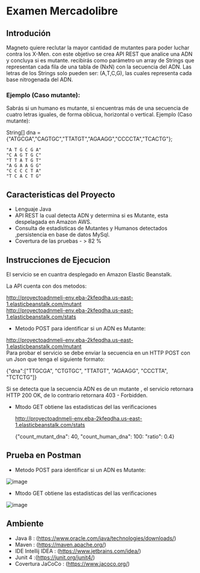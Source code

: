 # Examen Mercadolibre

## Introdución

Magneto quiere reclutar la mayor cantidad de mutantes para poder luchar contra los X-Men. con este objetivo se crea 
API REST que analice una ADN y concluya si es mutante. recibirás como parámetro un array de Strings que representan 
cada fila de una tabla de (NxN) con la secuencia del ADN. Las letras de los Strings solo pueden ser: (A,T,C,G), las
cuales representa cada base nitrogenada del ADN.  

### Ejemplo (Caso mutante):

Sabrás si un humano es mutante, si encuentras más de una secuencia de cuatro letras iguales, de forma oblicua, horizontal
o vertical. Ejemplo (Caso mutante):


String[] dna = {"ATGCGA","CAGTGC","TTATGT","AGAAGG","CCCCTA","TCACTG"};

    "A T G C G A"
    "C A G T G C"
    "T T A T G T"
    "A G A A G G"
    "C C C C T A"
    "T C A C T G"

## Caracteristicas del Proyecto

- Lenguaje Java
- API REST la cual detecta ADN y determina si es Mutante, esta despelagada en Amazon AWS.
- Consulta de estadisticas de Mutantes y Humanos detectados ,persistencia en base de datos MySql.
- Covertura de las pruebas - > 82 % 

## Instrucciones de Ejecucion

El servicio se en cuantra desplegado en Amazon Elastic Beanstalk.

La API cuenta con dos metodos:

http://proyectoadnmeli-env.eba-2kfeqdha.us-east-1.elasticbeanstalk.com/mutant </br>
http://proyectoadnmeli-env.eba-2kfeqdha.us-east-1.elasticbeanstalk.com/stats

 *  Metodo  POST para identificar si un ADN es Mutante:

   http://proyectoadnmeli-env.eba-2kfeqdha.us-east-1.elasticbeanstalk.com/mutant </br>
   Para probar el servicio se debe enviar la secuencia en un HTTP POST  con un Json que tenga 
   el siguiente formato:

   {"dna":["TTGCGA", "CTGTGC", "TTATGT", "AGAAGG", "CCCTTA", "TCTCTG"]}

   Si se detecta que la secuencia ADN es de un mutante , el servicio retornara HTTP 200 OK, 
   de lo contrario retornara 403 - Forbidden.

 * Mtodo GET obtiene las estadisticas del las verificaciones 

   http://proyectoadnmeli-env.eba-2kfeqdha.us-east-1.elasticbeanstalk.com/stats

   {"count_mutant_dna": 40, "count_human_dna": 100: "ratio": 0.4}


## Prueba en Postman 

 *  Metodo  POST para identificar si un ADN es Mutante:

![image](https://user-images.githubusercontent.com/34867751/166400713-ab790f73-bf48-44cf-aa5e-944bbad07651.png)


 * Mtodo GET obtiene las estadisticas del las verificaciones 
 
 ![image](https://user-images.githubusercontent.com/34867751/166400769-abaa5edd-af9c-4f0e-8470-758d12813b8f.png)

## Ambiente 
 
 * Java 8 : (https://www.oracle.com/java/technologies/downloads/)
 * Maven : (https://maven.apache.org/)
 * IDE Intellij IDEA : (https://www.jetbrains.com/idea/)
 * Junit 4 :(https://junit.org/junit4/)
 * Covertura JaCoCo : (https://www.jacoco.org/)



